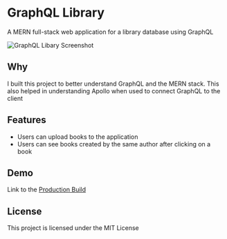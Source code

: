 # GraphQL Library
A MERN full-stack web application for a library database using GraphQL

![GraphQL Libary Screenshot](https://bstefansen.github.io/Portfolio/images/GraphQL-Library3.JPG)

## Why
I built this project to better understand GraphQL and the MERN stack. This also helped in understanding Apollo when used to connect GraphQL to the client

## Features
- Users can upload books to the application
- Users can see books created by the same author after clicking on a book

## Demo
Link to the <a target="_blank" href="https://stefansen-graphql-library.herokuapp.com/">Production Build</a>

## License
This project is licensed under the MIT License
